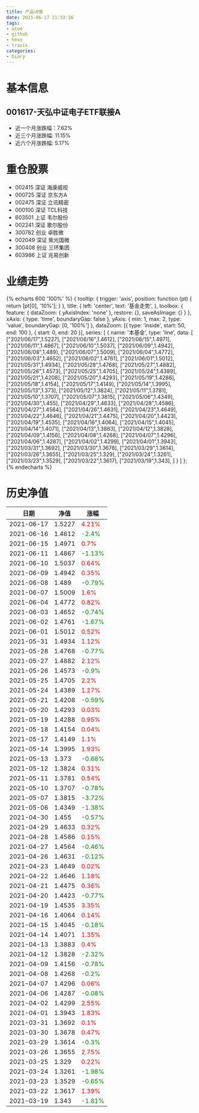 ```yaml
---
title: 产品详情
date: 2021-06-17 21:33:16
tags:
- atom
- github
- hexo
- travis
categories:
- Diary
---
```


# 基本信息
## 001617-天弘中证电子ETF联接A
- 近一个月涨跌幅：7.62%
- 近三个月涨跌幅: 11.15%
- 近六个月涨跌幅: 5.17%

# 重仓股票
- 002415 深证 海康威视
- 000725 深证 京东方A
- 002475 深证 立讯精密
- 000100 深证 TCL科技
- 603501 上证 韦尔股份
- 002241 深证 歌尔股份
- 300782 创业 卓胜微
- 002049 深证 紫光国微
- 300408 创业 三环集团
- 603986 上证 兆易创新
# 业绩走势

{% echarts 600 '100%' %}
{
  tooltip: {
        trigger: 'axis',
        position: function (pt) {
            return [pt[0], '10%'];
        }
    },
    title: {
        left: 'center',
        text: '基金走势',
    },
    toolbox: {
        feature: {
            dataZoom: {
                yAxisIndex: 'none'
            },
            restore: {},
            saveAsImage: {}
        }
    },
    xAxis: {
        type: 'time',
        boundaryGap: false
    },
    yAxis: {
        min: 1,
        max: 2,
        type: 'value',
        boundaryGap: [0, '100%']
    },
    dataZoom: [{
        type: 'inside',
        start: 50,
        end: 100
    }, {
        start: 0,
        end: 20
    }],
    series: [
        {
            name: '本基金',
            type: 'line',
            data: [
["2021/06/17",1.5227],
["2021/06/16",1.4612],
["2021/06/15",1.4971],
["2021/06/11",1.4867],
["2021/06/10",1.5037],
["2021/06/09",1.4942],
["2021/06/08",1.489],
["2021/06/07",1.5009],
["2021/06/04",1.4772],
["2021/06/03",1.4652],
["2021/06/02",1.4761],
["2021/06/01",1.5012],
["2021/05/31",1.4934],
["2021/05/28",1.4768],
["2021/05/27",1.4882],
["2021/05/26",1.4573],
["2021/05/25",1.4705],
["2021/05/24",1.4389],
["2021/05/21",1.4208],
["2021/05/20",1.4293],
["2021/05/19",1.4288],
["2021/05/18",1.4154],
["2021/05/17",1.4149],
["2021/05/14",1.3995],
["2021/05/13",1.373],
["2021/05/12",1.3824],
["2021/05/11",1.3781],
["2021/05/10",1.3707],
["2021/05/07",1.3815],
["2021/05/06",1.4349],
["2021/04/30",1.455],
["2021/04/29",1.4633],
["2021/04/28",1.4586],
["2021/04/27",1.4564],
["2021/04/26",1.4631],
["2021/04/23",1.4649],
["2021/04/22",1.4646],
["2021/04/21",1.4475],
["2021/04/20",1.4423],
["2021/04/19",1.4535],
["2021/04/16",1.4064],
["2021/04/15",1.4045],
["2021/04/14",1.4071],
["2021/04/13",1.3883],
["2021/04/12",1.3828],
["2021/04/09",1.4156],
["2021/04/08",1.4268],
["2021/04/07",1.4296],
["2021/04/06",1.4287],
["2021/04/02",1.4299],
["2021/04/01",1.3943],
["2021/03/31",1.3692],
["2021/03/30",1.3678],
["2021/03/29",1.3614],
["2021/03/26",1.3655],
["2021/03/25",1.329],
["2021/03/24",1.3261],
["2021/03/23",1.3529],
["2021/03/22",1.3617],
["2021/03/19",1.343],
]
        }
    ]
};
{% endecharts %}

# 历史净值

| 日期 | 净值 | 涨幅 |
| --- | --- | --- |
|2021-06-17|1.5227|<font color=red>4.21%</font>|
|2021-06-16|1.4612|<font color=green>-2.4%</font>|
|2021-06-15|1.4971|<font color=red>0.7%</font>|
|2021-06-11|1.4867|<font color=green>-1.13%</font>|
|2021-06-10|1.5037|<font color=red>0.64%</font>|
|2021-06-09|1.4942|<font color=red>0.35%</font>|
|2021-06-08|1.489|<font color=green>-0.79%</font>|
|2021-06-07|1.5009|<font color=red>1.6%</font>|
|2021-06-04|1.4772|<font color=red>0.82%</font>|
|2021-06-03|1.4652|<font color=green>-0.74%</font>|
|2021-06-02|1.4761|<font color=green>-1.67%</font>|
|2021-06-01|1.5012|<font color=red>0.52%</font>|
|2021-05-31|1.4934|<font color=red>1.12%</font>|
|2021-05-28|1.4768|<font color=green>-0.77%</font>|
|2021-05-27|1.4882|<font color=red>2.12%</font>|
|2021-05-26|1.4573|<font color=green>-0.9%</font>|
|2021-05-25|1.4705|<font color=red>2.2%</font>|
|2021-05-24|1.4389|<font color=red>1.27%</font>|
|2021-05-21|1.4208|<font color=green>-0.59%</font>|
|2021-05-20|1.4293|<font color=red>0.03%</font>|
|2021-05-19|1.4288|<font color=red>0.95%</font>|
|2021-05-18|1.4154|<font color=red>0.04%</font>|
|2021-05-17|1.4149|<font color=red>1.1%</font>|
|2021-05-14|1.3995|<font color=red>1.93%</font>|
|2021-05-13|1.373|<font color=green>-0.68%</font>|
|2021-05-12|1.3824|<font color=red>0.31%</font>|
|2021-05-11|1.3781|<font color=red>0.54%</font>|
|2021-05-10|1.3707|<font color=green>-0.78%</font>|
|2021-05-07|1.3815|<font color=green>-3.72%</font>|
|2021-05-06|1.4349|<font color=green>-1.38%</font>|
|2021-04-30|1.455|<font color=green>-0.57%</font>|
|2021-04-29|1.4633|<font color=red>0.32%</font>|
|2021-04-28|1.4586|<font color=red>0.15%</font>|
|2021-04-27|1.4564|<font color=green>-0.46%</font>|
|2021-04-26|1.4631|<font color=green>-0.12%</font>|
|2021-04-23|1.4649|<font color=red>0.02%</font>|
|2021-04-22|1.4646|<font color=red>1.18%</font>|
|2021-04-21|1.4475|<font color=red>0.36%</font>|
|2021-04-20|1.4423|<font color=green>-0.77%</font>|
|2021-04-19|1.4535|<font color=red>3.35%</font>|
|2021-04-16|1.4064|<font color=red>0.14%</font>|
|2021-04-15|1.4045|<font color=green>-0.18%</font>|
|2021-04-14|1.4071|<font color=red>1.35%</font>|
|2021-04-13|1.3883|<font color=red>0.4%</font>|
|2021-04-12|1.3828|<font color=green>-2.32%</font>|
|2021-04-09|1.4156|<font color=green>-0.78%</font>|
|2021-04-08|1.4268|<font color=green>-0.2%</font>|
|2021-04-07|1.4296|<font color=red>0.06%</font>|
|2021-04-06|1.4287|<font color=green>-0.08%</font>|
|2021-04-02|1.4299|<font color=red>2.55%</font>|
|2021-04-01|1.3943|<font color=red>1.83%</font>|
|2021-03-31|1.3692|<font color=red>0.1%</font>|
|2021-03-30|1.3678|<font color=red>0.47%</font>|
|2021-03-29|1.3614|<font color=green>-0.3%</font>|
|2021-03-26|1.3655|<font color=red>2.75%</font>|
|2021-03-25|1.329|<font color=red>0.22%</font>|
|2021-03-24|1.3261|<font color=green>-1.98%</font>|
|2021-03-23|1.3529|<font color=green>-0.65%</font>|
|2021-03-22|1.3617|<font color=red>1.39%</font>|
|2021-03-19|1.343|<font color=green>-1.81%</font>|
